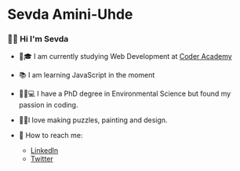 # Sevda Amini-Uhde 
### 🙋‍♀️ Hi I'm Sevda



* 👩🎓 I am currently studying Web Development at [Coder Academy](https://coderacademy.edu.au/)
* 📚 I am learning JavaScript in the moment
* 🔬🧡💻 I have a PhD degree in Environmental Science but found my passion in coding.
* 🧩🎨I love making puzzles, painting and design.
* 👋 How to reach me:

  * [LinkedIn](https://www.linkedin.com/in/sevda-amini-uhde-ab770743/)
  * [Twitter](https://twitter.com/SevdaSevinu)
  

